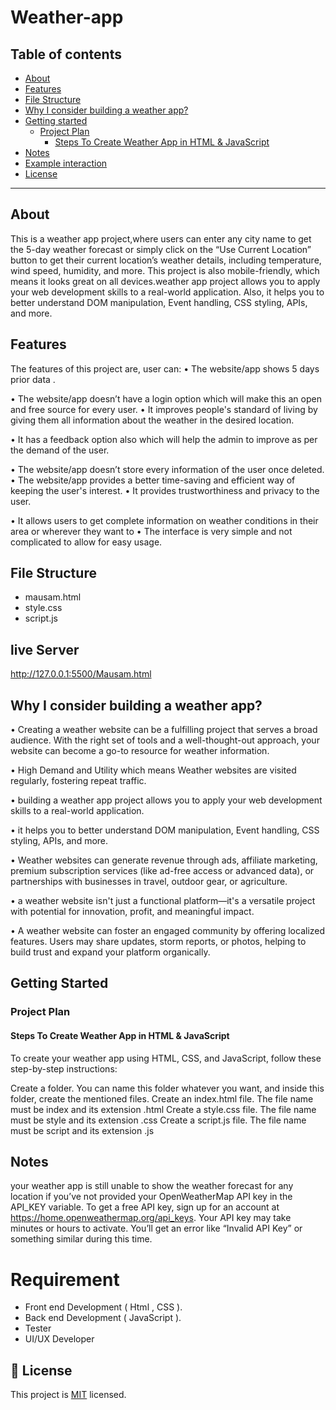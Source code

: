 # Weather-app

## Table of contents

- [About](#about)
- [Features](#features)
- [File Structure](#FileStructure)
- [Why I consider building a weather app?](#WhyIconsiderbuildingaweatherapp?)
- [Getting started](#getting-started)
  - [Project Plan](#ProjectPlan)
     - [Steps To Create Weather App in HTML & JavaScript](#StepsToCreateWeatherAppinHTML&JavaScript)
- [Notes](#Notes)
- [Example interaction](#Exampleinteraction)
- [License](#-license)

---

## About
This is a weather app project,where users can enter any city name to get the 5-day weather forecast or simply click on the “Use Current Location” button to get their current location’s weather details, including temperature, wind speed, humidity, and more. This project is also mobile-friendly, which means it looks great on all devices.weather app project allows you to apply your web development skills to a real-world application. Also, it helps you to better understand DOM manipulation, Event handling, CSS styling, APIs, and more.

## Features

The features of this project are, user can:
•	The website/app shows 5 days prior data .

•	The website/app doesn’t have a login option which will make this an open and free source for every user.
•	It improves people's standard of living by giving them all information about the weather in the desired location.

•	It has a feedback option also which will help the admin to improve as per the demand of the user.

•	The website/app doesn’t store every information of the user once deleted.
•	The website/app provides a better time-saving and efficient way of keeping the user's interest.
•	It provides trustworthiness and privacy to the user.

•	It allows users to get complete information on weather conditions in their area or wherever they want to
•	The interface is very simple and not complicated to allow for easy usage.

## File Structure
- mausam.html
- style.css
- script.js

## live Server
http://127.0.0.1:5500/Mausam.html

## Why I consider building a weather app?
•	Creating a weather website can be a fulfilling project that serves a broad audience. With the right set of tools and a well-thought-out approach, your website can become a go-to resource for weather information.

•	High Demand and Utility which means Weather websites are visited regularly, fostering repeat traffic.

•	building a weather app project allows you to apply your web development skills to a real-world application.

•	it helps you to better understand DOM manipulation, Event handling, CSS styling, APIs, and more.


•	Weather websites can generate revenue through ads, affiliate marketing, premium subscription services (like ad-free access or advanced data), or partnerships with businesses in travel, outdoor gear, or agriculture.

•	a weather website isn't just a functional platform—it's a versatile project with potential for innovation, profit, and meaningful impact.


•	A weather website can foster an engaged community by offering localized features. Users may share updates, storm reports, or photos, helping to build trust and expand your platform organically.

## Getting Started

### Project Plan
#### Steps To Create Weather App in HTML & JavaScript
To create your weather app using HTML, CSS, and JavaScript, follow these step-by-step instructions:

Create a folder. You can name this folder whatever you want, and inside this folder, create the mentioned files.
Create an index.html file. The file name must be index and its extension .html
Create a style.css file. The file name must be style and its extension .css
Create a script.js file. The file name must be script and its extension .js

## Notes
your weather app is still unable to show the weather forecast for any location if you’ve not provided your OpenWeatherMap API key in the API_KEY variable. To get a free API key, sign up for an account at https://home.openweathermap.org/api_keys. Your API key may take minutes or hours to activate. You’ll get an error like “Invalid API Key” or something similar during this time.

# Requirement
- Front end Development ( Html , CSS ).
- Back end Development ( JavaScript ).
- Tester
- UI/UX Developer

## 📝 License

This project is [MIT](./LICENSE) licensed.

